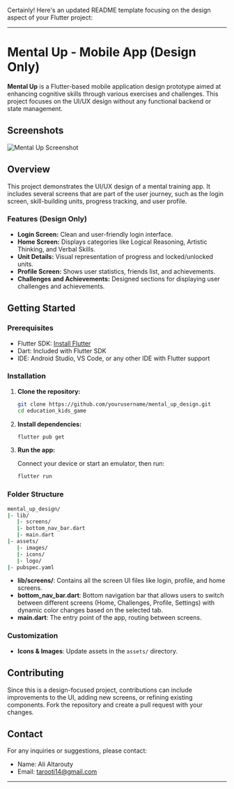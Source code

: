 Certainly! Here's an updated README template focusing on the design aspect of your Flutter project:

---

# Mental Up - Mobile App (Design Only)

**Mental Up** is a Flutter-based mobile application design prototype aimed at enhancing cognitive skills through various exercises and challenges. This project focuses on the UI/UX design without any functional backend or state management.

## Screenshots

![Mental Up Screenshot](./education_kids_game/assets/screen.gif)

## Overview

This project demonstrates the UI/UX design of a mental training app. It includes several screens that are part of the user journey, such as the login screen, skill-building units, progress tracking, and user profile.

### Features (Design Only)

- **Login Screen:** Clean and user-friendly login interface.
- **Home Screen:** Displays categories like Logical Reasoning, Artistic Thinking, and Verbal Skills.
- **Unit Details:** Visual representation of progress and locked/unlocked units.
- **Profile Screen:** Shows user statistics, friends list, and achievements.
- **Challenges and Achievements:** Designed sections for displaying user challenges and achievements.

## Getting Started

### Prerequisites

- Flutter SDK: [Install Flutter](https://flutter.dev/docs/get-started/install)
- Dart: Included with Flutter SDK
- IDE: Android Studio, VS Code, or any other IDE with Flutter support

### Installation

1. **Clone the repository:**

    ```bash
    git clone https://github.com/yourusername/mental_up_design.git
    cd education_kids_game
    ```

2. **Install dependencies:**

    ```bash
    flutter pub get
    ```

3. **Run the app:**

    Connect your device or start an emulator, then run:

    ```bash
    flutter run
    ```

### Folder Structure

```bash
mental_up_design/
|- lib/
   |- screens/
   |- bottom_nav_bar.dart
   |- main.dart
|- assets/
   |- images/
   |- icons/
   |- logo/
|- pubspec.yaml
```

- **lib/screens/**: Contains all the screen UI files like login, profile, and home screens.
- **bottom_nav_bar.dart**: Bottom navigation bar that allows users to switch between different screens (Home, Challenges, Profile, Settings) with dynamic color changes based on the selected tab.
- **main.dart**: The entry point of the app, routing between screens.

### Customization

- **Icons & Images**: Update assets in the `assets/` directory.

## Contributing

Since this is a design-focused project, contributions can include improvements to the UI, adding new screens, or refining existing components. Fork the repository and create a pull request with your changes.


## Contact

For any inquiries or suggestions, please contact:

- Name: Ali Altarouty
- Email: tarooti14@gmail.com

---

